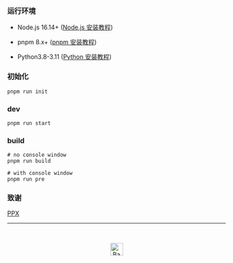 ### 运行环境

- Node.js 16.14+ ([Node.js 安装教程](https://blog.pangao.vip/NodeJs安装教程/))

- pnpm 8.x+ ([pnpm 安装教程](https://pnpm.io/zh/installation))

- Python3.8-3.11 ([Python 安装教程](https://blog.pangao.vip/Python环境搭建及模块安装))

### 初始化

```shell
pnpm run init
```

### dev

```shell
pnpm run start
```

### build

```shell
# no console window
pnpm run build

# with console window
pnpm run pre
```

### 致谢

[PPX](https://github.com/pangao1990/PPX)

---

<br/>

<p align="center">
  <a href="https://github.com/tansen87">
    <img src="http://randojs.com/images/backToTopButton.png" alt="Back to top" height="29"/>
  </a>
</p>
